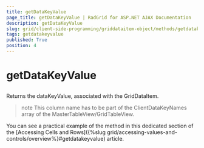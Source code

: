 ```yaml
---
title: getDataKeyValue
page_title: getDataKeyValue | RadGrid for ASP.NET AJAX Documentation
description: getDataKeyValue
slug: grid/client-side-programming/griddataitem-object/methods/getdatakeyvalue
tags: getdatakeyvalue
published: True
position: 4
---
```


# getDataKeyValue



##

Returns the dataKeyValue, associated with the GridDataItem.

>note  This column name has to be part of the ClientDataKeyNames array of the MasterTableView/GridTableView.
>

You can see a practical example of the method in this dedicated section of the  [Accessing Cells and Rows]({%slug grid/accessing-values-and-controls/overview%}#getdatakeyvalue) article.
